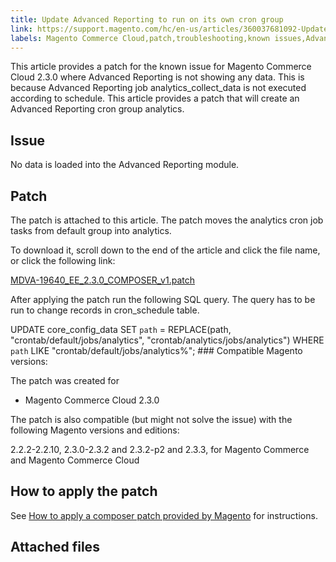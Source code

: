 ```yaml
---
title: Update Advanced Reporting to run on its own cron group
link: https://support.magento.com/hc/en-us/articles/360037681092-Update-Advanced-Reporting-to-run-on-its-own-cron-group
labels: Magento Commerce Cloud,patch,troubleshooting,known issues,Advanced Reporting,2.3.0,no data
---
```


This article provides a patch for the known issue for Magento Commerce Cloud 2.3.0 where Advanced Reporting is not showing any data. This is because Advanced Reporting job analytics\_collect\_data is not executed according to schedule. This article provides a patch that will create an Advanced Reporting cron group analytics.

 Issue
-----

 No data is loaded into the Advanced Reporting module.

 Patch
-----

 The patch is attached to this article. The patch moves the analytics cron job tasks from default group into analytics.

 To download it, scroll down to the end of the article and click the file name, or click the following link:

 [MDVA-19640\_EE\_2.3.0\_COMPOSER\_v1.patch](https://support.magento.com/hc/en-us/article_attachments/360046452172/MDVA-19640_EE_2.3.0_COMPOSER_v1.patch)

 After applying the patch run the following SQL query. The query has to be run to change records in cron\_schedule table. 

 UPDATE core\_config\_data SET `path` = REPLACE(path, "crontab/default/jobs/analytics", "crontab/analytics/jobs/analytics") WHERE `path` LIKE "crontab/default/jobs/analytics%"; ### Compatible Magento versions:

 The patch was created for 

 
 * Magento Commerce Cloud 2.3.0
 
 The patch is also compatible (but might not solve the issue) with the following Magento versions and editions:  
   
 2.2.2-2.2.10, 2.3.0-2.3.2 and 2.3.2-p2 and 2.3.3, for Magento Commerce and Magento Commerce Cloud

 How to apply the patch
----------------------

 See [How to apply a composer patch provided by Magento](https://support.magento.com/hc/en-us/articles/360028367731) for instructions.

 Attached files
--------------

  

